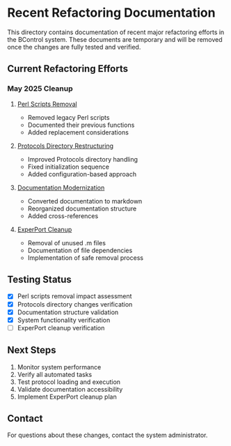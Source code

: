 # Recent Refactoring Documentation

This directory contains documentation of recent major refactoring efforts in the BControl system. These documents are temporary and will be removed once the changes are fully tested and verified.

## Current Refactoring Efforts

### May 2025 Cleanup

1. [Perl Scripts Removal](perl-scripts-removal.md)
   - Removed legacy Perl scripts
   - Documented their previous functions
   - Added replacement considerations

2. [Protocols Directory Restructuring](protocols-restructuring.md)
   - Improved Protocols directory handling
   - Fixed initialization sequence
   - Added configuration-based approach

3. [Documentation Modernization](documentation-modernization.md)
   - Converted documentation to markdown
   - Reorganized documentation structure
   - Added cross-references

4. [ExperPort Cleanup](experport-cleanup.md)
   - Removal of unused .m files
   - Documentation of file dependencies
   - Implementation of safe removal process

## Testing Status

- [x] Perl scripts removal impact assessment
- [x] Protocols directory changes verification
- [x] Documentation structure validation
- [x] System functionality verification
- [ ] ExperPort cleanup verification

## Next Steps

1. Monitor system performance
2. Verify all automated tasks
3. Test protocol loading and execution
4. Validate documentation accessibility
5. Implement ExperPort cleanup plan

## Contact

For questions about these changes, contact the system administrator.
